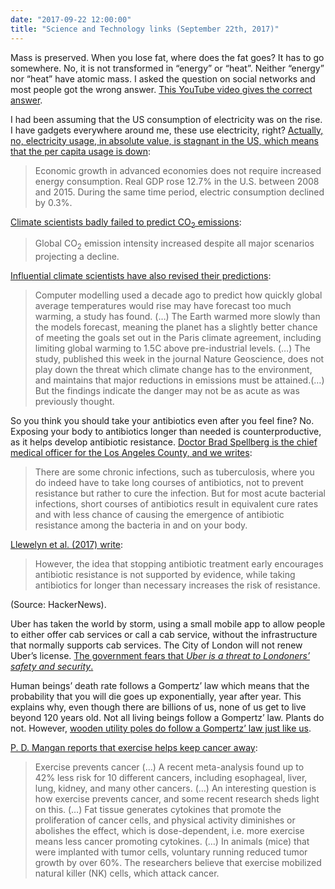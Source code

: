 ```yaml
---
date: "2017-09-22 12:00:00"
title: "Science and Technology links (September 22th, 2017)"
---
```




Mass is preserved. When you lose fat, where does the fat goes? It has to go somewhere. No, it is not transformed in &ldquo;energy&rdquo; or &ldquo;heat&rdquo;. Neither &ldquo;energy&rdquo; nor &ldquo;heat&rdquo; have atomic mass. I asked the question on social networks and most people got the wrong answer. [This YouTube video gives the correct answer](https://www.youtube.com/watch?v=lL2e0rWvjKI).

I had been assuming that the US consumption of electricity was on the rise. I have gadgets everywhere around me, these use electricity, right? [Actually, no, electricity usage, in absolute value, is stagnant in the US, which means that the per capita usage is down](https://www.forbes.com/sites/williampentland/2016/03/29/the-radical-implications-of-declining-u-s-electricity-consumption/):

> Economic growth in advanced economies does not require increased energy consumption. Real GDP rose 12.7% in the U.S. between 2008 and 2015. During the same time period, electric consumption declined by 0.3%.


<a href="http://www.sciencedirect.com/science/article/pii/S0360544217311155">Climate scientists badly failed to predict CO<sub>2</sub> emissions</a>:

> Global CO<sub>2</sub> emission intensity increased despite all major scenarios projecting a decline.


[Influential climate scientists have also revised their predictions](http://www.independent.co.uk/environment/climate-change-global-warming-paris-climate-agreement-nature-geoscience-myles-allen-michael-grubb-a7954496.html):

> Computer modelling used a decade ago to predict how quickly global average temperatures would rise may have forecast too much warming, a study has found. (&hellip;) The Earth warmed more slowly than the models forecast, meaning the planet has a slightly better chance of meeting the goals set out in the Paris climate agreement, including limiting global warming to 1.5C above pre-industrial levels. (&hellip;) The study, published this week in the journal Nature Geoscience, does not play down the threat which climate change has to the environment, and maintains that major reductions in emissions must be attained.(&hellip;) But the findings indicate the danger may not be as acute as was previously thought.


So you think you should take your antibiotics even after you feel fine? No. Exposing your body to antibiotics longer than needed is counterproductive, as it helps develop antibiotic resistance. [Doctor Brad Spellberg is the chief medical officer for the Los Angeles County, and we writes](http://www.slate.com/articles/health_and_science/medical_examiner/2017/08/stop_taking_antibiotics_once_you_feel_better.html):

> There are some chronic infections, such as tuberculosis, where you do indeed have to take long courses of antibiotics, not to prevent resistance but rather to cure the infection. But for most acute bacterial infections, short courses of antibiotics result in equivalent cure rates and with less chance of causing the emergence of antibiotic resistance among the bacteria in and on your body.

[Llewelyn et al. (2017) write](http://www.bmj.com/content/358/bmj.j3418):

> However, the idea that stopping antibiotic treatment early encourages antibiotic resistance is not supported by evidence, while taking antibiotics for longer than necessary increases the risk of resistance.

(Source: HackerNews).

Uber has taken the world by storm, using a small mobile app to allow people to either offer cab services or call a cab service, without the infrastructure that normally supports cab services. The City of London will not renew Uber&rsquo;s license. <a href="http://www.bbc.com/news/uk-england-41358640">The government fears that <em>Uber is a threat to Londoners&rsquo; safety and security</em>.</a>

Human beings&rsquo; death rate follows a Gompertz&rsquo; law which means that the probability that you will die goes up exponentially, year after year. This explains why, even though there are billions of us, none of us get to live beyond 120 years old. Not all living beings follow a Gompertz&rsquo; law. Plants do not. However, [wooden utility poles do follow a Gompertz&rsquo; law just like us](https://blog.plover.com/2017/09/).

[P. D. Mangan reports that exercise helps keep cancer away](http://roguehealthandfitness.com/exercise-prevents-cancer/):

> Exercise prevents cancer (&hellip;) A recent meta-analysis found up to 42% less risk for 10 different cancers, including esophageal, liver, lung, kidney, and many other cancers. (&hellip;) An interesting question is how exercise prevents cancer, and some recent research sheds light on this. (&hellip;) Fat tissue generates cytokines that promote the proliferation of cancer cells, and physical activity diminishes or abolishes the effect, which is dose-dependent, i.e. more exercise means less cancer promoting cytokines. (&hellip;) In animals (mice) that were implanted with tumor cells, voluntary running reduced tumor growth by over 60%. The researchers believe that exercise mobilized natural killer (NK) cells, which attack cancer.


